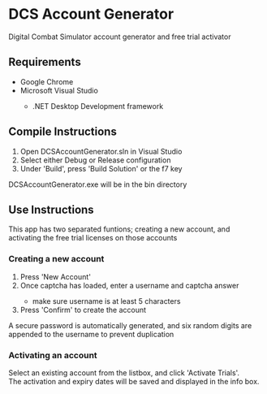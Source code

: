 # DCS Account Generator
Digital Combat Simulator account generator and free trial activator

## Requirements
<ul>
  <li>Google Chrome</li>
  <li>Microsoft Visual Studio</li>
  <ul>
    <li>.NET Desktop Development framework</li>
  </ul>
</ul>

## Compile Instructions
<ol>
  <li>Open DCSAccountGenerator.sln in Visual Studio</li>
  <li>Select either Debug or Release configuration</li>
  <li>Under 'Build', press 'Build Solution' or the f7 key</li>
</ol>
DCSAccountGenerator.exe will be in the bin directory

## Use Instructions
This app has two separated funtions; creating a new account, and activating the free trial licenses on those accounts

### Creating a new account
<ol>
  <li>Press 'New Account'</li>
  <li>Once captcha has loaded, enter a username and captcha answer</li>
    <ul>
      <li>make sure username is at least 5 characters</li>
    </ul>
  <li>Press 'Confirm' to create the account</li>
</ol>
A secure password is automatically generated, and six random digits are appended to the username to prevent duplication
<br />

### Activating an account
Select an existing account from the listbox, and click 'Activate Trials'.
<br>
The activation and expiry dates will be saved and displayed in the info box.

  

